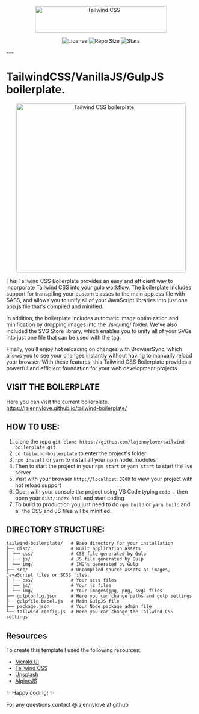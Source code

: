 <p align="center">
  <a href="https://tailwindcss.com" target="_blank">
    <picture>
      <source media="(prefers-color-scheme: dark)" srcset="https://raw.githubusercontent.com/tailwindlabs/tailwindcss/HEAD/.github/logo-dark.svg">
      <source media="(prefers-color-scheme: light)" srcset="https://raw.githubusercontent.com/tailwindlabs/tailwindcss/HEAD/.github/logo-light.svg">
      <img alt="Tailwind CSS" src="https://raw.githubusercontent.com/tailwindlabs/tailwindcss/HEAD/.github/logo-light.svg" width="350" height="70" style="max-width: 100%;">
    </picture>
  </a>
</p>

<p align="center">
  <img src="https://img.shields.io/github/license/lajennylove/tailwind-boilerplate" alt="License">
  <img src="https://img.shields.io/github/repo-size/lajennylove/tailwind-boilerplate" alt="Repo Size">
  <img src="https://img.shields.io/github/stars/lajennylove/tailwind-boilerplate?style=social" alt="Stars">
</p>
---

# TailwindCSS/VanillaJS/GulpJS boilerplate.

<p align="center">
  <picture>
    <source media="(prefers-color-scheme: dark)" srcset="https://repository-images.githubusercontent.com/621943502/80cd6dcb-93a9-4352-a2bd-722aabab1452">
    <source media="(prefers-color-scheme: light)" srcset="https://repository-images.githubusercontent.com/621943502/80cd6dcb-93a9-4352-a2bd-722aabab1452">
    <img alt="Tailwind CSS boilerplate" src="https://repository-images.githubusercontent.com/621943502/80cd6dcb-93a9-4352-a2bd-722aabab1452" width="450" height="auto" style="max-width: 100%;">
  </picture>
</p>

This Tailwind CSS Boilerplate provides an easy and efficient way to incorporate Tailwind CSS into your gulp workflow. The boilerplate includes support for transpiling your custom classes to the main app.css file with SASS, and allows you to unify all of your JavaScript libraries into just one app.js file that's compiled and minified.

In addition, the boilerplate includes automatic image optimization and minification by dropping images into the ./src/img/ folder. We've also included the SVG Store library, which enables you to unify all of your SVGs into just one file that can be used with the <use> tag.

Finally, you'll enjoy hot reloading on changes with BrowserSync, which allows you to see your changes instantly without having to manually reload your browser. With these features, this Tailwind CSS Boilerplate provides a powerful and efficient foundation for your web development projects.

## VISIT THE BOILERPLATE

Here you can visit the current boilerplate.
https://lajennylove.github.io/tailwind-boilerplate/

## HOW TO USE:

1. clone the repo `git clone https://github.com/lajennylove/tailwind-boilerplate.git`
2. `cd tailwind-boilerplate` to enter the project's folder
3. `npm install` or `yarn` to install all your npm node_modules
4. Then to start the project in your `npm start` or `yarn start` to start the live server
5. Visit with your browser `http://localhost:3008` to view your project with hot reload support
6. Open with your console the project using VS Code typing `code .` then open your `dist/index.html` and start coding
7. To build to production you just need to do `npm build` or `yarn build` and all the CSS and JS files wil be minified.

## DIRECTORY STRUCTURE:

```
tailwind-boilerplate/   # Base directory for your installation
├── dist/               # Built application assets
│ ├── css/              # CSS file generated by Gulp
│ ├── js/               # JS file generated by Gulp
│ └── img/              # IMG's generated by Gulp
├── src/                # Uncompiled source assets as images, JavaScript files or SCSS files.
│ ├── css/              # Your scss files
│ ├── js/               # Your js files
│ └── img/              # Your images(jpg, png, svg) files
├── gulpconfig.json     # Here you can change paths and gulp settings
├── gulpfile.babel.js   # Main GulpJS file
├── package.json        # Your Node package admin file
└── tailwind.config.js  # Here you can change the Tailwind CSS settings
```

## Resources

To create this template I used the following resources:

- [Meraki UI](https://merakiui.com/)
- [Tailwind CSS](https://tailwindcss.com)
- [Unsplash](https://unsplash.com)
- [AlpineJS](https://alpinejs.dev)

✨ Happy coding! ✨

For any questions contact @lajennylove at github
